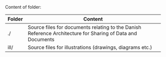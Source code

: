 Content of folder:

| Folder | Content |
| -------|-----------------------|
| ./    | Source files for documents relating to the Danish Reference Architecture for Sharing of Data and Documents |
| ill/  | Source files for illustrations (drawings, diagrams etc.) |
